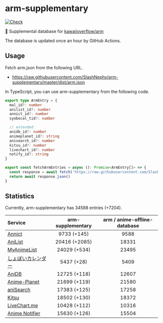 # arm-supplementary

[![Check](https://github.com/SlashNephy/arm-supplementary/actions/workflows/check-node.yml/badge.svg)](https://github.com/SlashNephy/arm-supplementary/actions/workflows/check-node.yml)

💊 Supplemental database for [kawaiioverflow/arm](https://github.com/kawaiioverflow/arm)

The database is updated once an hour by GitHub Actions.

## Usage

Fetch arm.json from the following URL.

- https://raw.githubusercontent.com/SlashNephy/arm-supplementary/master/dist/arm.json

In TypeScript, you can use arm-supplementary from the following code.

```TypeScript
export type ArmEntry = {
  mal_id?: number
  anilist_id?: number
  annict_id?: number
  syobocal_tid?: number

  // extended
  anidb_id?: number
  animeplanet_id?: string
  anisearch_id?: number
  kitsu_id?: number
  livechart_id?: number
  notify_id?: string
}

export const fetchArmEntries = async (): Promise<ArmEntry[]> => {
  const response = await fetch('https://raw.githubusercontent.com/SlashNephy/arm-supplementary/master/dist/arm.json')
  return await response.json()
}
```

## Statistics

Currently, arm-supplementary has 34588 entries (+7204).

| Service                                     | arm-supplementary | arm / anime-offline-database |
| :------------------------------------------ | :---------------: | :--------------------------: |
| [Annict](https://annict.com)                |    9733 (+145)    |             9588             |
| [AniList](https://anilist.co)               |   20416 (+2085)   |            18331             |
| [MyAnimeList](https://myanimelist.net)      |   24029 (+534)    |            23495             |
| [しょぼいカレンダー](https://cal.syoboi.jp) |    5437 (+28)     |             5409             |
| [AniDB](https://anidb.net)                  |   12725 (+118)    |            12607             |
| [Anime-Planet](https://anime-planet.com)    |   21699 (+119)    |            21580             |
| [aniSearch](https://anisearch.com)          |   17383 (+125)    |            17258             |
| [Kitsu](https://kitsu.io)                   |   18502 (+130)    |            18372             |
| [LiveChart.me](https://livechart.me)        |   10428 (+112)    |            10316             |
| [Anime Notifier](https://notify.moe)        |   15630 (+126)    |            15504             |

